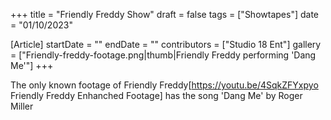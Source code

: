 +++
title = "Friendly Freddy Show"
draft = false
tags = ["Showtapes"]
date = "01/10/2023"

[Article]
startDate = ""
endDate = ""
contributors = ["Studio 18 Ent"]
gallery = ["Friendly-freddy-footage.png|thumb|Friendly Freddy performing 'Dang Me'"]
+++

The only known footage of Friendly Freddy<ref>[https://youtu.be/4SqkZFYxpyo Friendly Freddy Enhanched Footage]</ref> has the song 'Dang Me' by Roger Miller